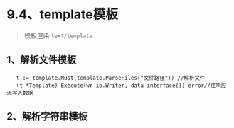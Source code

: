 # 9.4、template模板
> 模板渲染 `text/template`

## 1、解析文件模板
     
       t := template.Must(template.ParseFiles("文件路径")) //解析文件
       (t *Template) Execute(wr io.Writer, data interface{}) error//往响应流写入数据

## 2、解析字符串模板

